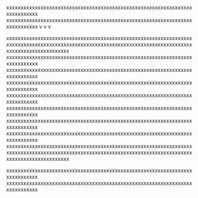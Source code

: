 xxxxxxxxxxxxxxxxxxxxxxxxxxxxxxxxxxxxxxxxxxxxxxxxxxxxxxxxxxxxxxxxxxxxxxxxxxxx
xxxxxxxxxxxxxxxxxxxxxxxxxxxxxxxxxxxxxxxxxxxxxxxxxxxxxxxxxxxxxxxxxxxxxxxxxxxx
v
v
v

xxxxxxxxxxxxxxxxxxxxxxxxxxxxxxxxxxxxxxxxxxxxxxxxxxxxxxxxxxxxxxxxxxxxxxxxxxxxxxxxxxxxxxxxxxxxxxxxxxxxxxxxxxxxxxxxxxxxxxxxxxxxxxxxxxxxxxxxxxxxxxxxxxxxxxxx
xxxxxxxxxxxxxxxxxxxxxxxxxxxxxxxxxxxxxxxxxxxxxxxxxxxxxxxxxxxxxxxxxxxxxxxxxxxx
xxxxxxxxxxxxxxxxxxxxxxxxxxxxxxxxxxxxxxxxxxxxxxxxxxxxxxxxxxxxxxxxxxxxxxxxxxxx
xxxxxxxxxxxxxxxxxxxxxxxxxxxxxxxxxxxxxxxxxxxxxxxxxxxxxxxxxxxxxxxxxxxxxxxxxxxx
xxxxxxxxxxxxxxxxxxxxxxxxxxxxxxxxxxxxxxxxxxxxxxxxxxxxxxxxxxxxxxxxxxxxxxxxxxxx
xxxxxxxxxxxxxxxxxxxxxxxxxxxxxxxxxxxxxxxxxxxxxxxxxxxxxxxxxxxxxxxxxxxxxxxxxxxx
xxxxxxxxxxxxxxxxxxxxxxxxxxxxxxxxxxxxxxxxxxxxxxxxxxxxxxxxxxxxxxxxxxxxxxxxxxxx
xxxxxxxxxxxxxxxxxxxxxxxxxxxxxxxxxxxxxxxxxxxxxxxxxxxxxxxxxxxxxxxxxxxxxxxxxxxx
xxxxxxxxxxxxxxxxxxxxxxxxxxxxxxxxxxxxxxxxxxxxxxxxxxxxxxxxxxxxxxxxxxxxxxxxxxxxxxxxxxxxxxxxxxxxxxxxxxxxxxxxxxxxxxxxxxxxxxxxxxxxxxxxxxxxxxxxxxxxxxxxxxxxxxxx

xxxxxxxxxxxxxxxxxxxxxxxxxxxxxxxxxxxxxxxxxxxxxxxxxxxxxxxxxxxxxxxxxxxxxxxxxxxx
xxxxxxxxxxxxxxxxxxxxxxxxxxxxxxxxxxxxxxxxxxxxxxxxxxxxxxxxxxxxxxxxxxxxxxxxxxxx
